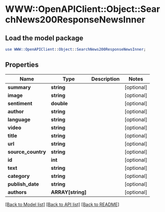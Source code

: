 # WWW::OpenAPIClient::Object::SearchNews200ResponseNewsInner

## Load the model package
```perl
use WWW::OpenAPIClient::Object::SearchNews200ResponseNewsInner;
```

## Properties
Name | Type | Description | Notes
------------ | ------------- | ------------- | -------------
**summary** | **string** |  | [optional] 
**image** | **string** |  | [optional] 
**sentiment** | **double** |  | [optional] 
**author** | **string** |  | [optional] 
**language** | **string** |  | [optional] 
**video** | **string** |  | [optional] 
**title** | **string** |  | [optional] 
**url** | **string** |  | [optional] 
**source_country** | **string** |  | [optional] 
**id** | **int** |  | [optional] 
**text** | **string** |  | [optional] 
**category** | **string** |  | [optional] 
**publish_date** | **string** |  | [optional] 
**authors** | **ARRAY[string]** |  | [optional] 

[[Back to Model list]](../README.md#documentation-for-models) [[Back to API list]](../README.md#documentation-for-api-endpoints) [[Back to README]](../README.md)


